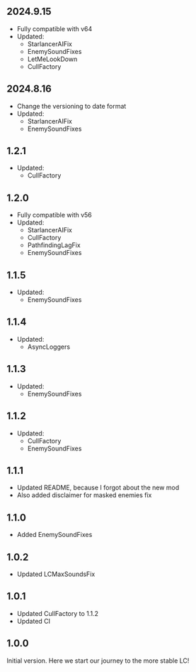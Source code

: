 ## 2024.9.15
- Fully compatible with v64
- Updated:
    - StarlancerAIFix
    - EnemySoundFixes
    - LetMeLookDown
    - CullFactory

## 2024.8.16
- Change the versioning to date format
- Updated:
    - StarlancerAIFix
    - EnemySoundFixes

## 1.2.1
- Updated:
    - CullFactory

## 1.2.0
- Fully compatible with v56
- Updated:
    - StarlancerAIFix
    - CullFactory
    - PathfindingLagFix
    - EnemySoundFixes

## 1.1.5
- Updated:
    - EnemySoundFixes

## 1.1.4
- Updated:
    - AsyncLoggers

## 1.1.3
- Updated:
    - EnemySoundFixes

## 1.1.2
- Updated:
    - CullFactory
    - EnemySoundFixes

## 1.1.1
- Updated README, because I forgot about the new mod
- Also added disclaimer for masked enemies fix

## 1.1.0
- Added EnemySoundFixes

## 1.0.2
- Updated LCMaxSoundsFix

## 1.0.1
- Updated CullFactory to 1.1.2
- Updated CI

## 1.0.0
Initial version. Here we start our journey to the more stable LC!

